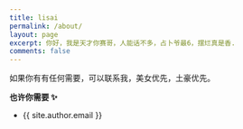```yaml
---
title: lisai
permalink: /about/
layout: page
excerpt: 你好，我是天才你赛哥，人能话不多，占卜爷最6，摆烂真是香.
comments: false
---
```


如果你有有任何需要，可以联系我，美女优先，土豪优先。

**也许你需要 ✨**

- {{ site.author.email }}

